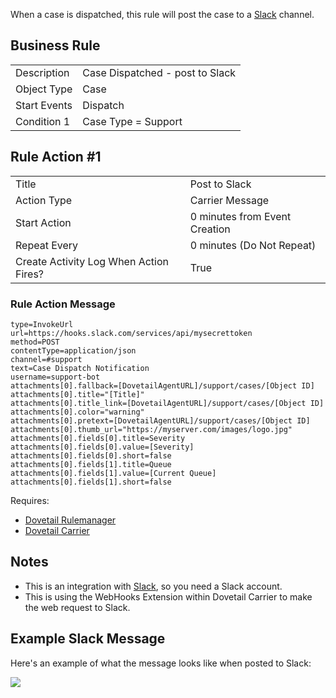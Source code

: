 When a case is dispatched, this rule will post the case to a [Slack](https://slack.com/) channel. 

## Business Rule

|  |  |
| ------------- | ------------- |
| Description  |Case Dispatched - post to Slack |
| Object Type  | Case|
| Start Events| Dispatch
| Condition 1 | Case Type = Support

## Rule Action #1
|  |  |
| ------------- | ------------- |
| Title	| Post to Slack
| Action Type	| Carrier Message
| Start Action	| 0 minutes from Event Creation
| Repeat Every	| 0 minutes (Do Not Repeat)
| Create Activity Log When Action Fires?	| True

### Rule Action Message	
```
type=InvokeUrl
url=https://hooks.slack.com/services/api/mysecrettoken
method=POST
contentType=application/json
channel=#support
text=Case Dispatch Notification
username=support-bot
attachments[0].fallback=[DovetailAgentURL]/support/cases/[Object ID]
attachments[0].title="[Title]"
attachments[0].title_link=[DovetailAgentURL]/support/cases/[Object ID]
attachments[0].color="warning"
attachments[0].pretext=[DovetailAgentURL]/support/cases/[Object ID]
attachments[0].thumb_url="https://myserver.com/images/logo.jpg"
attachments[0].fields[0].title=Severity
attachments[0].fields[0].value=[Severity]
attachments[0].fields[0].short=false
attachments[0].fields[1].title=Queue
attachments[0].fields[1].value=[Current Queue]
attachments[0].fields[1].short=false
```

Requires:
* [Dovetail Rulemanager](https://support.dovetailsoftware.com/selfservice/products/show/RuleManager)
* [Dovetail Carrier](https://support.dovetailsoftware.com/selfservice/products/show/Dovetail%20Carrier)

## Notes
* This is an integration with [Slack](https://slack.com/), so you need a Slack account.
* This is using the WebHooks Extension within Dovetail Carrier to make the web request to Slack.

## Example Slack Message
Here's an example of what the message looks like when posted to Slack:

![](https://d26dzxoao6i3hh.cloudfront.net/items/2f290H13262v3R2a3k2I/slack-dispatch.png)


